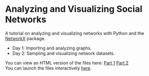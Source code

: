 # Analyzing and Visualizing Social Networks
A tutorial on analyzing and visualizing networks with Python and the [NetworkX](https://networkx.github.io/documentation/stable/index.html) package.

- Day 1: Importing and analyzing graphs.
- Day 2: Sampling and visualizing network datasets.

You can view an HTML version of the files here: [Part 1](https://nbviewer.jupyter.org/github/khof312/networks_tutorial/blob/master/tutorial_part_1_analyze_nbviewer.ipynb?flush_cache=True)  [Part 2](https://nbviewer.jupyter.org/github/khof312/networks_tutorial/blob/master/tutorial_part_2_visualize_nbviewer.ipynb?flush_cache=True)   
You can launch the files interactively [here](https://mybinder.org/v2/gh/khof312/networks_tutorial_backup/master).

